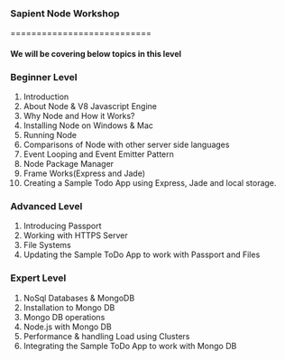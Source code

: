 <h3>Sapient Node Workshop</h3>
===========================
<h4>We will be covering below topics in this level</h4>
  <h3>Beginner Level</h3>
  <ol>
    <li>Introduction</li>
    <li>About Node & V8 Javascript Engine</li>
    <li>Why Node and How it Works?</li>
    <li>Installing Node on Windows & Mac</li>
    <li>Running Node</li>
    <li>Comparisons of Node with other server side languages</li>
    <li>Event Looping and Event Emitter Pattern</li>
    <li>Node Package Manager</li>
    <li>Frame Works(Express and Jade)</li>
    <li>Creating a Sample Todo App using Express, Jade and local storage.</li>
  </ol>
  
  <h3>Advanced Level</h3>
  <ol>
    <li>Introducing Passport</li>
    <li>Working with HTTPS Server</li>
    <li>File Systems</li>
    <li>Updating the Sample ToDo App to work with Passport and Files</li>
  </ol>
  
  <h3>Expert Level</h3>
  <ol>
    <li>NoSql Databases & MongoDB</li>
    <li>Installation to Mongo DB</li>
    <li>Mongo DB operations</li>
    <li>Node.js with Mongo DB</li>
    <li>Performance & handling Load using Clusters</li>
    <li>Integrating the Sample ToDo App to work with Mongo DB</li>
  </ol>
  
